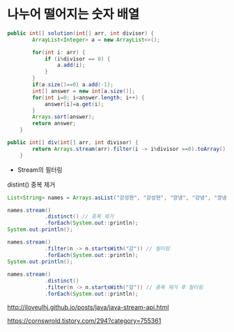 # 나누어 떨어지는 숫자 배열

```java
public int[] solution(int[] arr, int divisor) {
		ArrayList<Integer> a = new ArrayList<>();

		for(int i: arr) {
			if (i%divisor == 0) {
				a.add(i);
			}
		}
		if(a.size()==0) a.add(-1);
		int[] answer = new int[a.size()];
		for(int i=0; i<answer.length; i++) {
			answer[i]=a.get(i);
		}
        Arrays.sort(answer);
		return answer;
	}
```

```java
public int[] div(int[] arr, int divisor) {
		return Arrays.stream(arr).filter(i -> i%divisor ==0).toArray();
	}
```

* Stream의 필터링

distint() 중복 제거

```java
List<String> names = Arrays.asList("강성현", "강성현", "깡냉", "강냉", "깡냉");

names.stream()
            .distinct() // 중복 제거
            .forEach(System.out::println);
System.out.println();

names.stream()
            .filter(n -> n.startsWith("강")) // 필터링
            .forEach(System.out::println);
System.out.println();
        
names.stream()
            .distinct()
            .filter(n -> n.startsWith("강")) // 중복 제거 후 필터링
            .forEach(System.out::println);
```

<http://iloveulhj.github.io/posts/java/java-stream-api.html>

<https://cornswrold.tistory.com/294?category=755361>